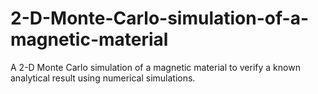 # 2-D-Monte-Carlo-simulation-of-a-magnetic-material
A 2-D Monte Carlo simulation of a magnetic material to verify a known analytical result using numerical simulations.
